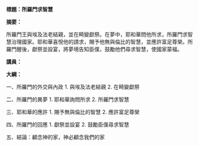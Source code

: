 **標題：所羅門求智慧**

**摘要：**

所羅門王與埃及法老結親，並在畸變獻祭。在夢中，耶和華問他所求，所羅門求智慧治理國家。耶和華喜悅他的請求，賜予他無與倫比的智慧，並應許富足尊榮。所羅門醒後，獻祭並設宴，將夢境告知臣僕，鼓勵他們尋求智慧，使國家蒙福。

**講員：**

**大綱：**

一、所羅門的外交與內政
    1. 與埃及法老結親
    2. 在畸變獻祭

二、所羅門的異夢
    1. 耶和華詢問所求
    2. 所羅門求智慧

三、耶和華的應許
    1. 賜予無與倫比的智慧
    2. 應許富足尊榮

四、所羅門的回應
    1. 獻祭並設宴
    2. 鼓勵臣僕尋求智慧

五、結論：顧念神的家，神必顧念我們的家